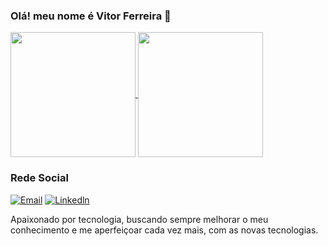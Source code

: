 ### Olá! meu nome é Vitor Ferreira 👋

<a href="https://github.com/VitorFeerreira/github-readme-stats">
  <img height=200 align="center" src="https://github-readme-stats.vercel.app/api?username=VitorFeerreira&show_icons=true&theme=dracula" />
</a>
<a href="https://github.com/VitorFerreira/convoychat">
  <img height=200 align="center" src="https://github-readme-stats.vercel.app/api/top-langs?username=VitorFeerreira&layout=compact&langs_count=8&card_width=320&show_icons=true&theme=dracula" />
</a>

### Rede Social

[![Email](https://img.shields.io/badge/Gmail-D14836?style=for-the-badge&logo=gmail&logoColor=white)](https://mail.google.com/mail/u/0/#inbox)
[![Linkedln](https://img.shields.io/badge/LinkedIn-0077B5?style=for-the-badge&logo=linkedin&logoColor=white)](https://www.linkedin.com/in/vitor-ferreira-6b6980235/)

Apaixonado por tecnologia, buscando sempre melhorar o meu conhecimento e me aperfeiçoar cada vez mais, com as novas tecnologias. 
